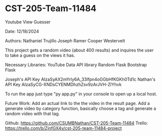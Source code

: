 # CST-205-Team-11484

Youtube View Guesser

Date: 12/18/2024

Authors:
Nathaniel Trujillo
Joseph Ramer
Cooper Westervelt

This project gets a random video (about 400 results) and inquires the user to take a guess on the views it has.

Necessary Libraries:
YouTube Data API library
Random
Flask
Bootstrap Flask

Joseph's API Key
AIzaSyAX2mYrly6A_33lfpn4oGGbHfKGKh0Td1c
Nathan's API Key
AIzaSyCG-XNDsCYENMDhzhZsv9zArJVH-ZlYhvk

To run the app just type "py app.py" in your console to open up a local host.

Future Work: Add an actual link to the the video in the result page.
Add a generate video by category function, basically choose a tag and generate
a random video with that tag.

Github: https://github.com/CSUMBNathan/CST-205-Team-11484
Trello: https://trello.com/b/ZjnfGX4v/cst-205-team-11484-project